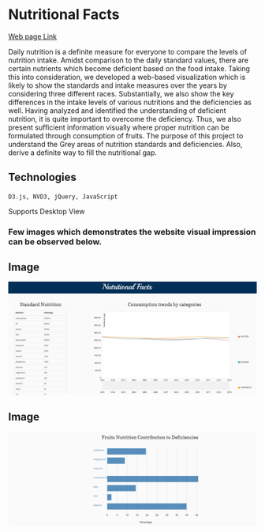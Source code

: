 # Nutritional Facts
<p> <a href="http://www.cs.odu.edu/~gkathire/Viz_9/">Web page Link</a></p>
<p>
Daily nutrition is a definite measure for everyone to compare the levels of nutrition intake. Amidst comparison to
the daily standard values, there are certain nutrients which become deficient based on the food intake. Taking this into consideration,
we developed a web-based visualization which is likely to show the standards and intake measures over the years by considering three
different races. Substantially, we also show the key differences in the intake levels of various nutritions and the deficiencies as well.
Having analyzed and identified the understanding of deficient nutrition, it is quite important to overcome the deficiency. Thus, we also
present sufficient information visually where proper nutrition can be formulated through consumption of fruits. The purpose of this
project to understand the Grey areas of nutrition standards and deficiencies. Also, derive a definite way to fill the nutritional gap.
</p>

## Technologies
```
D3.js, NVD3, jQuery, JavaScript
```

<p>Supports Desktop View</p>

### Few images which demonstrates the website visual impression  can be observed below.
## Image 
![alt text](images/image-1.PNG)

## Image 
![alt text](images/image-2.PNG)

